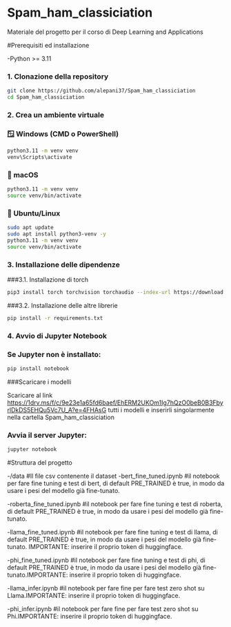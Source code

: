 # Spam_ham_classiciation

Materiale del progetto per il corso di Deep Learning and Applications

#Prerequisiti ed installazione

-Python >= 3.11

### 1. Clonazione della repository

```bash
git clone https://github.com/alepani37/Spam_ham_classiciation
cd Spam_ham_classiciation
```

### 2. Crea un ambiente virtuale

### 🪟 Windows (CMD o PowerShell)

```bash
python3.11 -m venv venv
venv\Scripts\activate
```

### 🍎 macOS

```bash
python3.11 -m venv venv
source venv/bin/activate
```

### 🐧 Ubuntu/Linux

```bash
sudo apt update
sudo apt install python3-venv -y
python3.11 -m venv venv
source venv/bin/activate
```

### 3. Installazione delle dipendenze
###3.1. Installazione di torch
```bash
pip3 install torch torchvision torchaudio --index-url https://download.pytorch.org/whl/cu118
```

###3.2. Installazione delle altre librerie

```bash
pip install -r requirements.txt
```

### 4. Avvio di Jupyter Notebook

### Se Jupyter non è installato:

```bash
pip install notebook
```

###Scaricare i modelli

Scaricare al link https://1drv.ms/f/c/9e23e1a65fd6baef/EhERM2UKOm1Ig7hQzO0beB0B3FbyrlDkDS5EHQu5Vc7U_A?e=4FHAsG tutti i modelli e inserirli singolarmente nella cartella Spam_ham_classiciation

### Avvia il server Jupyter:

```bash
jupyter notebook
```

#Struttura del progetto

-/data #Il file csv contenente il dataset
-bert_fine_tuned.ipynb #il notebook per fare fine tuning e test di bert, di default PRE_TRAINED è true, in modo da usare i pesi del modello già fine-tunato.

-roberta_fine_tuned.ipynb #il notebook per fare fine tuning e test di roberta, di default PRE_TRAINED è true, in modo da usare i pesi del modello già fine-tunato.

-llama_fine_tuned.ipynb #il notebook per fare fine tuning e test di llama, di default PRE_TRAINED è true, in modo da usare i pesi del modello già fine-tunato. IMPORTANTE: inserire il proprio token di huggingface.

-phi_fine_tuned.ipynb #il notebook per fare fine tuning e test di phi, di default PRE_TRAINED è true, in modo da usare i pesi del modello già fine-tunato.IMPORTANTE: inserire il proprio token di huggingface.

-llama_infer.ipynb #il notebook per fare fine per fare test zero shot su Llama.IMPORTANTE: inserire il proprio token di huggingface.

-phi_infer.ipynb #il notebook per fare fine per fare test zero shot su Phi.IMPORTANTE: inserire il proprio token di huggingface.

